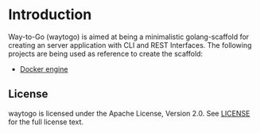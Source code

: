 # Introduction

Way-to-Go (waytogo) is aimed at being a minimalistic golang-scaffold for creating an server application with CLI and REST Interfaces. The following projects are being used as reference to create the scaffold:

- [Docker engine](https://github.com/docker/docker) 

## License

waytogo is licensed under the Apache License, Version 2.0. See [LICENSE](LICENSE) for the full license text.
